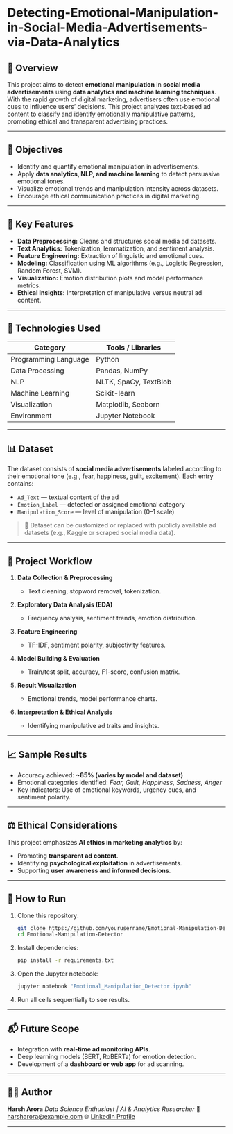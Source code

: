 # Detecting-Emotional-Manipulation-in-Social-Media-Advertisements-via-Data-Analytics

## 📘 Overview

This project aims to detect **emotional manipulation** in **social media advertisements** using **data analytics and machine learning techniques**. With the rapid growth of digital marketing, advertisers often use emotional cues to influence users’ decisions. This project analyzes text-based ad content to classify and identify emotionally manipulative patterns, promoting ethical and transparent advertising practices.

---

## 🎯 Objectives

* Identify and quantify emotional manipulation in advertisements.
* Apply **data analytics, NLP, and machine learning** to detect persuasive emotional tones.
* Visualize emotional trends and manipulation intensity across datasets.
* Encourage ethical communication practices in digital marketing.

---

## 🧩 Key Features

* **Data Preprocessing:** Cleans and structures social media ad datasets.
* **Text Analytics:** Tokenization, lemmatization, and sentiment analysis.
* **Feature Engineering:** Extraction of linguistic and emotional cues.
* **Modeling:** Classification using ML algorithms (e.g., Logistic Regression, Random Forest, SVM).
* **Visualization:** Emotion distribution plots and model performance metrics.
* **Ethical Insights:** Interpretation of manipulative versus neutral ad content.

---

## 🧰 Technologies Used

| Category             | Tools / Libraries     |
| -------------------- | --------------------- |
| Programming Language | Python                |
| Data Processing      | Pandas, NumPy         |
| NLP                  | NLTK, SpaCy, TextBlob |
| Machine Learning     | Scikit-learn          |
| Visualization        | Matplotlib, Seaborn   |
| Environment          | Jupyter Notebook      |

---

## 📊 Dataset

The dataset consists of **social media advertisements** labeled according to their emotional tone (e.g., fear, happiness, guilt, excitement).
Each entry contains:

* `Ad_Text` — textual content of the ad
* `Emotion_Label` — detected or assigned emotional category
* `Manipulation_Score` — level of manipulation (0–1 scale)

> 🔹 Dataset can be customized or replaced with publicly available ad datasets (e.g., Kaggle or scraped social media data).

---

## 🚀 Project Workflow

1. **Data Collection & Preprocessing**

   * Text cleaning, stopword removal, tokenization.
2. **Exploratory Data Analysis (EDA)**

   * Frequency analysis, sentiment trends, emotion distribution.
3. **Feature Engineering**

   * TF-IDF, sentiment polarity, subjectivity features.
4. **Model Building & Evaluation**

   * Train/test split, accuracy, F1-score, confusion matrix.
5. **Result Visualization**

   * Emotional trends, model performance charts.
6. **Interpretation & Ethical Analysis**

   * Identifying manipulative ad traits and insights.

---

## 📈 Sample Results

* Accuracy achieved: **~85% (varies by model and dataset)**
* Emotional categories identified: *Fear, Guilt, Happiness, Sadness, Anger*
* Key indicators: Use of emotional keywords, urgency cues, and sentiment polarity.

---

## ⚖️ Ethical Considerations

This project emphasizes **AI ethics in marketing analytics** by:

* Promoting **transparent ad content**.
* Identifying **psychological exploitation** in advertisements.
* Supporting **user awareness and informed decisions**.

---

## 🧪 How to Run

1. Clone this repository:

   ```bash
   git clone https://github.com/yourusername/Emotional-Manipulation-Detector.git
   cd Emotional-Manipulation-Detector
   ```
2. Install dependencies:

   ```bash
   pip install -r requirements.txt
   ```
3. Open the Jupyter notebook:

   ```bash
   jupyter notebook "Emotional_Manipulation_Detector.ipynb"
   ```
4. Run all cells sequentially to see results.

---

## 📬 Future Scope

* Integration with **real-time ad monitoring APIs**.
* Deep learning models (BERT, RoBERTa) for emotion detection.
* Development of a **dashboard or web app** for ad scanning.

---

## 👨‍💻 Author

**Harsh Arora**
*Data Science Enthusiast | AI & Analytics Researcher*
📧 [harsharora@example.com](mailto:harsharora@example.com)
🌐 [LinkedIn Profile](https://www.linkedin.com/in/harsharora)

---
